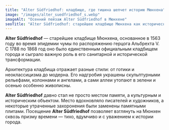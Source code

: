 ```yaml
---
title: "Alter Südfriedhof: кладбище, где тишина шепчет историю Мюнхена"
image: "/images/alter_suedfriedhof_s.webp"
imageAlt: "Осенний пейзаж Alter Südfriedhof в Мюнхене"
seoTitle: "Alter Südfriedhof: старейшее кладбище Мюнхена как исторический памятник"
---
```


**Alter Südfriedhof** — старейшее кладбище Мюнхена, основанное в 1563 году во время эпидемии чумы по распоряжению герцога Альбрехта V. С 1788 по 1868 год оно было единственным официальным кладбищем города и сыграло важную роль в его санитарной и исторической трансформации.

Архитектура кладбища отражает разные стили: от готики и неоклассицизма до модерна. Его надгробия украшены скульптурными рельефами, колоннами и ангелами, а сами аллеи утопают в зелени и осенью особенно живописны. 

**Alter Südfriedhof** давно стал не просто местом памяти, а культурным и историческим объектом. Место вдохновляло писателей и художников, а некоторые утраченные захоронения были заменены памятными плитами. Посещение **Alter Südfriedhof** позволяет взглянуть на Мюнхен сквозь призму времени — тихо, вдумчиво и с уважением к истории города.